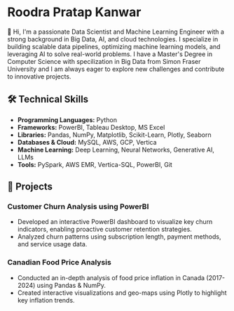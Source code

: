 # Roodra Pratap Kanwar

👋 Hi, I'm a passionate Data Scientist and Machine Learning Engineer with a strong background in Big Data, AI, and cloud technologies. I specialize in building scalable data pipelines, optimizing machine learning models, and leveraging AI to solve real-world problems. I have a Master's Degree in Computer Science with specilization in Big Data from Simon Fraser University and I am always eager to explore new challenges and contribute to innovative projects.

## 🛠️ Technical Skills

- **Programming Languages:** Python
- **Frameworks:** PowerBI, Tableau Desktop, MS Excel
- **Libraries:** Pandas, NumPy, Matplotlib, Scikit-Learn, Plotly, Seaborn
- **Databases & Cloud:** MySQL, AWS, GCP, Vertica
- **Machine Learning:** Deep Learning, Neural Networks, Generative AI, LLMs
- **Tools:** PySpark, AWS EMR, Vertica-SQL, PowerBI, Git

## 🚀 Projects

### **Customer Churn Analysis using PowerBI**  
- Developed an interactive PowerBI dashboard to visualize key churn indicators, enabling proactive customer retention strategies.  
- Analyzed churn patterns using subscription length, payment methods, and service usage data.

### **Canadian Food Price Analysis**  
- Conducted an in-depth analysis of food price inflation in Canada (2017-2024) using Pandas & NumPy.  
- Created interactive visualizations and geo-maps using Plotly to highlight key inflation trends.
